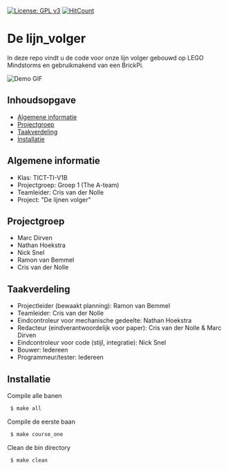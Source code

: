 [![License: GPL v3](https://img.shields.io/badge/License-GPL%20v3-blue.svg)](https://www.gnu.org/licenses/gpl-3.0)
[![HitCount](http://hits.dwyl.io/ramonvbemmel/lijn_volger.svg)](http://hits.dwyl.io/ramonvbemmel/lijn_volger)
# De lijn_volger
In deze repo vindt u de code voor onze lijn volger gebouwd
op LEGO Mindstorms en gebruikmakend van een BrickPi.

![Demo GIF](https://media.giphy.com/media/3ml3hsKSDrdmKFWBKF/giphy.gif)


## Inhoudsopgave
* [Algemene informatie](#algemene-informatie)
* [Projectgroep](#projectgroep)
* [Taakverdeling](#taakverdeling)
* [Installatie](#installatie)

## Algemene informatie
* Klas:           TICT-TI-V1B
* Projectgroep:   Groep 1 (The A-team)
* Teamleider:     Cris van der Nolle
* Project:        "De lijnen volger"


## Projectgroep
* Marc Dirven             
* Nathan Hoekstra
* Nick Snel
* Ramon van Bemmel
* Cris van der Nolle

## Taakverdeling
* Projectleider (bewaakt planning):             Ramon van Bemmel
* Teamleider:                                   Cris van der Nolle
* Eindcontroleur voor mechanische gedeelte:     Nathan Hoekstra
* Redacteur (eindverantwoordelijk voor paper):  Cris van der Nolle & Marc Dirven
* Eindcontroleur voor code (stijl, integratie): Nick Snel
* Bouwer:                                       Iedereen
* Programmeur/tester:                           Iedereen

## Installatie

Compile alle banen
```bash
 $ make all
```
Compile de eerste baan
```bash
 $ make course_one
```
Clean de bin directory
```bash
 $ make clean
```
